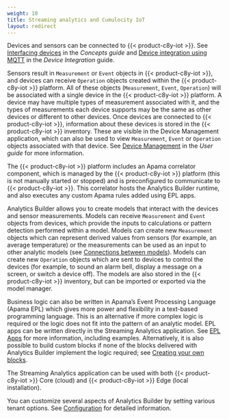 ```yaml
---
weight: 10
title: Streaming analytics and Cumulocity IoT
layout: redirect
---
```


Devices and sensors can be connected to {{< product-c8y-iot >}}. See [Interfacing devices](/concepts/interfacing-devices/) in the *Concepts guide* and [Device integration using MQTT](/device-integration/mqtt/) in the *Device Integration* guide.

Sensors result in `Measurement` or `Event` objects in {{< product-c8y-iot >}}, and devices can receive `Operation` objects created within the {{< product-c8y-iot >}} platform. All of these objects \(`Measurement`, `Event`, `Operation`\) will be associated with a single device in the {{< product-c8y-iot >}} platform. A device may have multiple types of measurement associated with it, and the types of measurements each device supports may be the same as other devices or different to other devices. Once devices are connected to {{< product-c8y-iot >}}, information about these devices is stored in the {{< product-c8y-iot >}} inventory. These are visible in the Device Management application, which can also be used to view `Measurement`, `Event` or `Operation` objects associated with that device. See [Device Management](/users-guide/device-management/) in the *User guide* for more information.

The {{< product-c8y-iot >}} platform includes an Apama correlator component, which is managed by the {{< product-c8y-iot >}} platform \(this is not manually started or stopped\) and is preconfigured to communicate to {{< product-c8y-iot >}}. This correlator hosts the Analytics Builder runtime, and also executes any custom Apama rules added using EPL apps.

Analytics Builder allows you to create models that interact with the devices and sensor measurements. Models can receive `Measurement` and `Event` objects from devices, which provide the inputs to calculations or pattern detection performed within a model. Models can create new `Measurement` objects which can represent derived values from sensors \(for example, an average temperature\) or the measurements can be used as an input to other analytic models \(see [Connections between models](/streaming-analytics/analytics-builder/#connections-between-models)\). Models can create new `Operation` objects which are sent to devices to control the devices \(for example, to sound an alarm bell, display a message on a screen, or switch a device off\). The models are also stored in the {{< product-c8y-iot >}} inventory, but can be imported or exported via the model manager.

Business logic can also be written in Apama’s Event Processing Language \(Apama EPL\) which gives more power and flexibility in a text-based programming language. This is an alternative if more complex logic is required or the logic does not fit into the pattern of an analytic model. EPL apps can be written directly in the Streaming Analytics application. See [EPL Apps](/streaming-analytics/epl-apps/) for more information, including examples. Alternatively, it is also possible to build custom blocks if none of the blocks delivered with Analytics Builder implement the logic required; see [Creating your own blocks](/streaming-analytics/analytics-builder/#creating-your-own-blocks).

The Streaming Analytics application can be used with both {{< product-c8y-iot >}} Core \(cloud\) and {{< product-c8y-iot >}} Edge \(local installation\).

You can customize several aspects of Analytics Builder by setting various tenant options. See [Configuration](/streaming-analytics/analytics-builder/#configuration) for detailed information.

